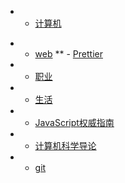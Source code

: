 * - [计算机](computer/README.md)
<!--** - [web](web/README.md)-->
* - [web](web/README.md)
** - [Prettier](Prettier/README.md)
* - [职业](work/README.md)
* - [生活](life/README.md)
* - [JavaScript权威指南](JavaScript权威指南/README.md)
* - [计算机科学导论](计算机科学导论/README.md)
* - [git](git/README.md)